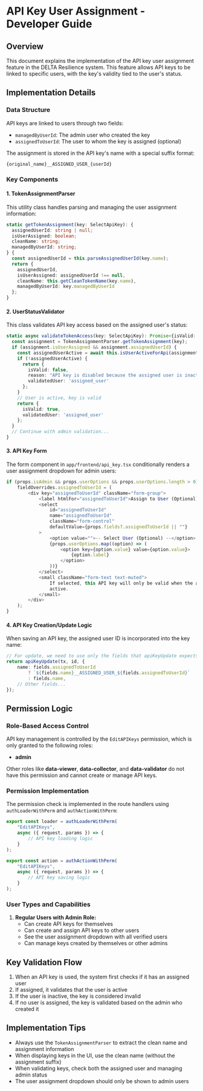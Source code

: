 # API Key User Assignment - Developer Guide

## Overview

This document explains the implementation of the API key user assignment feature in the DELTA Resilience system. This feature allows API keys to be linked to specific users, with the key's validity tied to the user's status.

## Implementation Details

### Data Structure

API keys are linked to users through two fields:

- `managedByUserId`: The admin user who created the key
- `assignedToUserId`: The user to whom the key is assigned (optional)

The assignment is stored in the API key's name with a special suffix format:

```
{original_name}__ASSIGNED_USER_{userId}
```

### Key Components

#### 1. TokenAssignmentParser

This utility class handles parsing and managing the user assignment information:

```typescript
static getTokenAssignment(key: SelectApiKey): {
  assignedUserId: string | null;
  isUserAssigned: boolean;
  cleanName: string;
  managedByUserId: string;
} {
  const assignedUserId = this.parseAssignedUserId(key.name);
  return {
    assignedUserId,
    isUserAssigned: assignedUserId !== null,
    cleanName: this.getCleanTokenName(key.name),
    managedByUserId: key.managedByUserId
  };
}
```

#### 2. UserStatusValidator

This class validates API key access based on the assigned user's status:

```typescript
static async validateTokenAccess(key: SelectApiKey): Promise<{isValid: boolean, reason?: string, validatedUser?: 'admin' | 'assigned_user'}> {
  const assignment = TokenAssignmentParser.getTokenAssignment(key);
  if (assignment.isUserAssigned && assignment.assignedUserId) {
    const assignedUserActive = await this.isUserActiveForApi(assignment.assignedUserId);
    if (!assignedUserActive) {
      return {
        isValid: false,
        reason: "API key is disabled because the assigned user is inactive",
        validatedUser: 'assigned_user'
      };
    }
    // User is active, key is valid
    return {
      isValid: true,
      validatedUser: 'assigned_user'
    };
  }
  // Continue with admin validation...
}
```

#### 3. API Key Form

The form component in `app/frontend/api_key.tsx` conditionally renders a user assignment dropdown for admin users:

```typescript
if (props.isAdmin && props.userOptions && props.userOptions.length > 0) {
	fieldOverrides.assignedToUserId = (
		<div key="assignedToUserId" className="form-group">
			<label htmlFor="assignedToUserId">Assign to User (Optional)</label>
			<select
				id="assignedToUserId"
				name="assignedToUserId"
				className="form-control"
				defaultValue={props.fields?.assignedToUserId || ""}
			>
				<option value="">-- Select User (Optional) --</option>
				{props.userOptions.map((option) => (
					<option key={option.value} value={option.value}>
						{option.label}
					</option>
				))}
			</select>
			<small className="form-text text-muted">
				If selected, this API key will only be valid when the assigned user is
				active.
			</small>
		</div>
	);
}
```

#### 4. API Key Creation/Update Logic

When saving an API key, the assigned user ID is incorporated into the key name:

```typescript
// For update, we need to use only the fields that apiKeyUpdate expects
return apiKeyUpdate(tx, id, {
	name: fields.assignedToUserId
		? `${fields.name}__ASSIGNED_USER_${fields.assignedToUserId}`
		: fields.name,
	// Other fields...
});
```

## Permission Logic

### Role-Based Access Control

API key management is controlled by the `EditAPIKeys` permission, which is only granted to the following roles:

- **admin**

Other roles like **data-viewer**, **data-collector**, and **data-validator** do not have this permission and cannot create or manage API keys.

### Permission Implementation

The permission check is implemented in the route handlers using `authLoaderWithPerm` and `authActionWithPerm`:

```typescript
export const loader = authLoaderWithPerm(
	"EditAPIKeys",
	async ({ request, params }) => {
		// API key loading logic
	}
);

export const action = authActionWithPerm(
	"EditAPIKeys",
	async ({ request, params }) => {
		// API key saving logic
	}
);
```

### User Types and Capabilities

1. **Regular Users with Admin Role:**
   - Can create API keys for themselves
   - Can create and assign API keys to other users
   - See the user assignment dropdown with all verified users
   - Can manage keys created by themselves or other admins

## Key Validation Flow

1. When an API key is used, the system first checks if it has an assigned user
2. If assigned, it validates that the user is active
3. If the user is inactive, the key is considered invalid
4. If no user is assigned, the key is validated based on the admin who created it

## Implementation Tips

- Always use the `TokenAssignmentParser` to extract the clean name and assignment information
- When displaying keys in the UI, use the clean name (without the assignment suffix)
- When validating keys, check both the assigned user and managing admin status
- The user assignment dropdown should only be shown to admin users
